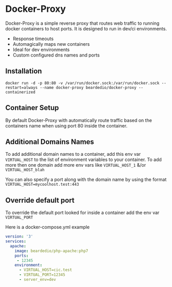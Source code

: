 # Docker-Proxy

Docker-Proxy is a simple reverse proxy that routes web traffic to running docker containers to host ports. It is designed to run in dev/ci environments.

* Response timeouts
* Automagically maps new containers
* Ideal for dev environments
* Custom configured dns names and ports

## Installation

`docker run -d -p 80:80 -v /var/run/docker.sock:/var/run/docker.sock --restart=always --name docker-proxy beardedio/docker-proxy --containerized`

## Container Setup

By default Docker-Proxy with automatically route traffic based on the containers name when using port 80 inside the container.

## Additional Domains Names

To add additional domain names to a container, add this env var `VIRTUAL_HOST` to the list of environment variables to your container. To add more then one domain add more env vars like `VIRTUAL_HOST_1` &/or `VIRTUAL_HOST_blah`

You can also specify a port along with the domain name by using the format `VIRTUAL_HOST=mycoolhost.test:443`

## Override default port

To override the default port looked for inside a container add the env var `VIRTUAL_PORT`

Here is a docker-compose.yml example
```yaml
version: '3'
services:
  apache:
    image: beardedio/php-apache:php7
    ports:
     - 12345
    environment:
      - VIRTUAL_HOST=cic.test
      - VIRTUAL_PORT=12345
      - server_env=dev
```
